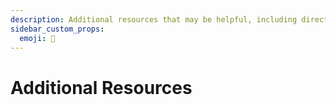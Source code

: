 ```yaml
---
description: Additional resources that may be helpful, including directories.
sidebar_custom_props:
  emoji: 📃
---
```


# Additional Resources
